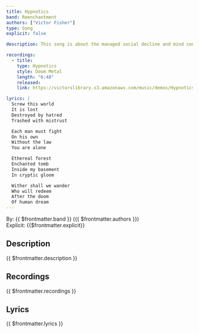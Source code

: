 ```yaml
---
title: Hypnotics
band: Reenchantment
authors: ["Victor Fisher"]
type: Song
explicit: false

description: This song is about the managed social decline and mind control techniques that are perpetrated against the general public. It also references the mythology of The Lord Reverend Wizard of Alchemical Despair's basement.

recordings:
  - title: 
    type: Hypnotics
    style: Doom Metal
    length: "6:48"
    released: 
    link: https://victorslibrary.s3.amazonaws.com/music/demos/Hypnotics.mp3

lyrics: |
  Screw this world
  It is lost
  Destroyed by hatred
  Trashed with mistrust

  Each man must fight
  On his own
  Without the law
  You are alone

  Ethereal forest
  Enchanted tomb
  Inside my basement
  In cryptic gloom

  Wither shall we wander
  Who will redeem
  After the doom
  Of human dream
---
```


By: {{ $frontmatter.band }} ({{ $frontmatter.authors }})  
Explicit: {{$frontmatter.explicit}}

## Description

{{ $frontmatter.description }}

## Recordings

{{ $frontmatter.recordings }}

## Lyrics

{{ $frontmatter.lyrics }}
